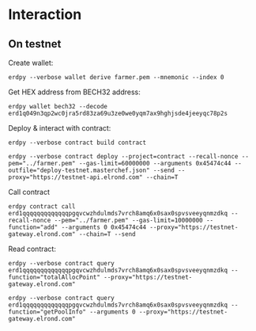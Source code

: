 # Interaction

## On testnet

Create wallet:

```
erdpy --verbose wallet derive farmer.pem --mnemonic --index 0
```

Get HEX address from BECH32 address:

```
erdpy wallet bech32 --decode erd1q049n3qp2wc0jra5rd83za69u3ze0we0yqm7ax9hghjsde4jeeyqc78p2s
```

Deploy & interact with contract:

```
erdpy --verbose contract build contract
```

```
erdpy --verbose contract deploy --project=contract --recall-nonce --pem="../farmer.pem" --gas-limit=60000000 --arguments 0x45474c44 --outfile="deploy-testnet.masterchef.json" --send --proxy="https://testnet-api.elrond.com" --chain=T
```

Call contract

```
erdpy contract call erd1qqqqqqqqqqqqqpgqvcwzhdulmds7vrch8amq6x0sax0spvsveeyqnmzdkq --recall-nonce --pem="../farmer.pem" --gas-limit=10000000 --function="add" --arguments 0 0x45474c44 --proxy="https://testnet-gateway.elrond.com" --chain=T --send
```

Read contract:

```
erdpy --verbose contract query erd1qqqqqqqqqqqqqpgqvcwzhdulmds7vrch8amq6x0sax0spvsveeyqnmzdkq --function="totalAllocPoint" --proxy="https://testnet-gateway.elrond.com"
```


```
erdpy --verbose contract query erd1qqqqqqqqqqqqqpgqvcwzhdulmds7vrch8amq6x0sax0spvsveeyqnmzdkq --function="getPoolInfo" --arguments 0 --proxy="https://testnet-gateway.elrond.com"
```